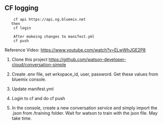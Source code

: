## CF logging
        cf api https://api.ng.bluemix.net
       then
        cf login

        After makeing changes to manifest.yml
        cf push


Reference Video:
https://www.youtube.com/watch?v=ELwWhJGE2P8

1. Clone this project 
    https://github.com/watson-developer-cloud/conversation-simple

2. Create .env file, set wrkspace_id, user, password. Get these values from bluemix console.
3. Update manifest.yml
4. Login to cf and do cf push

5. In the console, create a new conversation service and simply import the .json from /training folder.
    Wait for watson to train with the json file. May take time.
    
